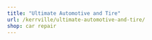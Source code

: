 ```yaml
---
title: "Ultimate Automotive and Tire"
url: /kerrville/ultimate-automotive-and-tire/
shop: car repair
---
```

